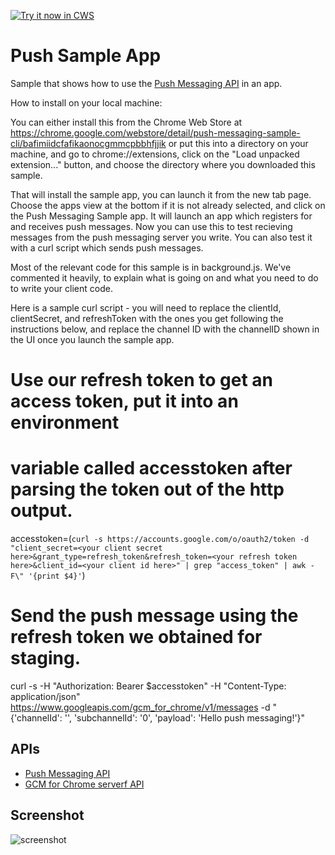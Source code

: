 <a target="_blank" href="https://chrome.google.com/webstore/detail/cillljigdbknpbfhkdbnpopcogccjeec">![Try it now in CWS](https://raw.github.com/GoogleChrome/chrome-app-samples/master/tryitnowbutton.png "Click here to install this sample from the Chrome Web Store")</a>


# Push Sample App

Sample that shows how to use the [Push Messaging
API](http://developer.chrome.com/apps/pushMessaging.html) in an app.

How to install on your local machine:

You can either install this from the Chrome Web Store at https://chrome.google.com/webstore/detail/push-messaging-sample-cli/bafimiidcfafikaonocgmmcpbbhfjjik
or put this into a directory on your machine, and go to chrome://extensions,
click on the "Load unpacked extension..." button, and choose the directory where
you downloaded this sample.

That will install the sample app, you can launch it from the new tab page.
Choose the apps view at the bottom if it is not already selected, and click on
the Push Messaging Sample app.  It will launch an app which registers for and
receives push messages.  Now you can use this to test recieving messages from
the push messaging server you write.  You can also test it with a curl script
which sends push messages.

Most of the relevant code for this sample is in background.js.  We've commented
it heavily, to explain what is going on and what you need to do to write your
client code.

Here is a sample curl script - you will need to replace the clientId,
clientSecret, and refreshToken with the ones you get following the instructions
below, and replace the channel ID with the channelID shown in the UI once you
launch the sample app.

 # Use our refresh token to get an access token, put it into an environment
 # variable called accesstoken after parsing the token out of the http output.
accesstoken=(`curl -s https://accounts.google.com/o/oauth2/token -d "client_secret=<your client secret here>&grant_type=refresh_token&refresh_token=<your refresh token here>&client_id=<your client id here>" | grep "access_token" | awk -F\" '{print $4}'`)

 # Send the push message using the refresh token we obtained for staging.
curl -s -H "Authorization: Bearer $accesstoken" -H "Content-Type: application/json" https://www.googleapis.com/gcm_for_chrome/v1/messages -d "{'channelId': '<insert channel id here>', 'subchannelId': '0', 'payload': 'Hello push messaging!'}"

## APIs

* [Push Messaging API](http://developer.chrome.com/apps/pushMessaging.html)
* [GCM for Chrome serverf API](http://developer.chrome.com/apps/cloudMessaging.html)     

## Screenshot
![screenshot](https://raw.github.com/GoogleChrome/chrome-app-samples/master/push-sample-app/assets/screenshot_1280_800.png)

